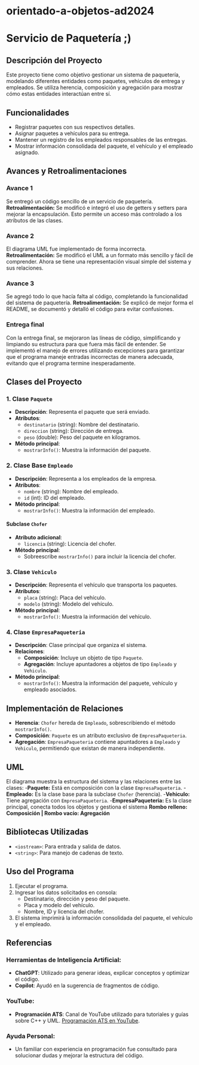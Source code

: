 # orientado-a-objetos-ad2024

# Servicio de Paquetería ;)

## Descripción del Proyecto
Este proyecto tiene como objetivo gestionar un sistema de paquetería, modelando diferentes entidades como paquetes, vehículos de entrega y empleados. Se utiliza herencia, composición y agregación para mostrar cómo estas entidades interactúan entre sí.

## Funcionalidades
- Registrar paquetes con sus respectivos detalles.
- Asignar paquetes a vehículos para su entrega.
- Mantener un registro de los empleados responsables de las entregas.
- Mostrar información consolidada del paquete, el vehículo y el empleado asignado.

## Avances y Retroalimentaciones
### Avance 1
Se entregó un código sencillo de un servicio de paquetería.
**Retroalimentación:**
Se modificó e integró el uso de getters y setters para mejorar la encapsulación. Esto permite un acceso más controlado a los atributos de las clases.

### Avance 2
El diagrama UML fue implementado de forma incorrecta.
**Retroalimentación:**
Se modificó el UML a un formato más sencillo y fácil de comprender. Ahora se tiene una representación visual simple del sistema y sus relaciones.

### Avance 3
Se agregó todo lo que hacía falta al código, completando la funcionalidad del sistema de paquetería.
**Retroalimentación:**
Se explicó de mejor forma el README, se documentó y detalló el código para evitar confusiones. 
### Entrega final
Con la entrega final, se mejoraron las líneas de código, simplificando y limpiando su estructura para que fuera más fácil de entender.
Se implementó el manejo de errores utilizando excepciones para garantizar que el programa maneje entradas incorrectas de manera adecuada, evitando que el programa termine inesperadamente.

## Clases del Proyecto
### 1. Clase `Paquete`
- **Descripción**: Representa el paquete que será enviado.
- **Atributos**:
  - `destinatario` (string): Nombre del destinatario.
  - `direccion` (string): Dirección de entrega.
  - `peso` (double): Peso del paquete en kilogramos.
- **Método principal**:
  - `mostrarInfo()`: Muestra la información del paquete.

### 2. Clase Base `Empleado`
- **Descripción**: Representa a los empleados de la empresa.
- **Atributos**:
  - `nombre` (string): Nombre del empleado.
  - `id` (int): ID del empleado.
- **Método principal**:
  - `mostrarInfo()`: Muestra la información del empleado.

#### Subclase `Chofer`
- **Atributo adicional**:
  - `licencia` (string): Licencia del chofer.
- **Método principal**:
  - Sobreescribe `mostrarInfo()` para incluir la licencia del chofer.

### 3. Clase `Vehiculo`
- **Descripción**: Representa el vehículo que transporta los paquetes.
- **Atributos**:
  - `placa` (string): Placa del vehículo.
  - `modelo` (string): Modelo del vehículo.
- **Método principal**:
  - `mostrarInfo()`: Muestra la información del vehículo.

### 4. Clase `EmpresaPaqueteria`
- **Descripción**: Clase principal que organiza el sistema.
- **Relaciones**:
  - **Composición**: Incluye un objeto de tipo `Paquete`.
  - **Agregación**: Incluye apuntadores a objetos de tipo `Empleado` y `Vehiculo`.
- **Método principal**:
  - `mostrarInfo()`: Muestra la información del paquete, vehículo y empleado asociados.

## Implementación de Relaciones
- **Herencia**: `Chofer` hereda de `Empleado`, sobrescribiendo el método `mostrarInfo()`.
- **Composición**: `Paquete` es un atributo exclusivo de `EmpresaPaqueteria`.
- **Agregación**: `EmpresaPaqueteria` contiene apuntadores a `Empleado` y `Vehiculo`, permitiendo que existan de manera independiente.

## UML
El diagrama muestra la estructura del sistema y las relaciones entre las clases:
-**Paquete:** Está en composición con la clase `EmpresaPaqueteria`.
-**Empleado:** Es la clase base para la subclase `Chofer` (herencia).
-**Vehiculo:** Tiene agregación con `EmpresaPaqueteria`.
-**EmpresaPaqueteria:** Es la clase principal, conecta todos los objetos y gestiona el sistema
**Rombo relleno: Composición | Rombo vacío: Agregación**

## Bibliotecas Utilizadas
- `<iostream>`: Para entrada y salida de datos.
- `<string>`: Para manejo de cadenas de texto.

## Uso del Programa
1. Ejecutar el programa.
2. Ingresar los datos solicitados en consola:
   - Destinatario, dirección y peso del paquete.
   - Placa y modelo del vehículo.
   - Nombre, ID y licencia del chofer.
3. El sistema imprimirá la información consolidada del paquete, el vehículo y el empleado.

## Referencias
### Herramientas de Inteligencia Artificial:
  - **ChatGPT**: Utilizado para generar ideas, explicar conceptos y optimizar el código.
  - **Copilot**: Ayudó en la sugerencia de fragmentos de código.
### YouTube:
  - **Programación ATS**: Canal de YouTube utilizado para tutoriales y guías sobre C++ y UML.
   [Programación ATS en YouTube](https://www.youtube.com/c/Programaci%C3%B3nATS).
### Ayuda Personal:
  - Un familiar con experiencia en programación fue consultado para solucionar dudas y mejorar la estructura del código.
